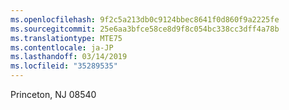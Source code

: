 ```yaml
---
ms.openlocfilehash: 9f2c5a213db0c9124bbec8641f0d860f9a2225fe
ms.sourcegitcommit: 25e6aa3bfce58ce8d9f8c054bc338cc3dff4a78b
ms.translationtype: MTE75
ms.contentlocale: ja-JP
ms.lasthandoff: 03/14/2019
ms.locfileid: "35289535"
---
```

Princeton, NJ 08540